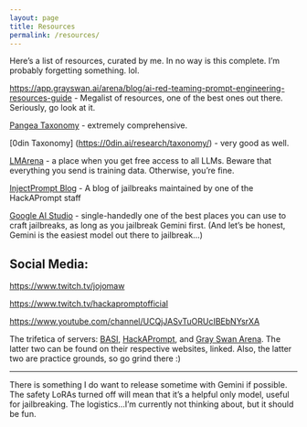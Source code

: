 ```yaml
---
layout: page
title: Resources
permalink: /resources/
---
```


Here’s a list of resources, curated by me. In no way is this complete. I’m probably forgetting something. lol. 


https://app.grayswan.ai/arena/blog/ai-red-teaming-prompt-engineering-resources-guide - Megalist of resources, one of the best ones out there. Seriously, go look at it. 

[Pangea Taxonomy](https://pangea.cloud/taxonomy/) - extremely comprehensive. 

[0din Taxonomy] (https://0din.ai/research/taxonomy/) - very good as well. 



[LMArena](https://lmarena.ai/?mode=direct) - a place when you get free access to all LLMs. Beware that everything you send is training data. Otherwise, you’re fine. 

[InjectPrompt Blog](https://www.injectprompt.com/) - A blog of jailbreaks maintained by one of the HackAPrompt staff

[Google AI Studio](https://aistudio.google.com/) - single-handedly one of the best places you can use to craft jailbreaks, as long as you jailbreak Gemini first. (And let’s be honest, Gemini is the easiest model out there to jailbreak…)



## Social Media:

https://www.twitch.tv/jojomaw 

https://www.twitch.tv/hackapromptofficial 

https://www.youtube.com/channel/UCQjJASvTuORUcIBEbNYsrXA

The trifetica of servers: [BASI](https://discord.gg/basi), [HackAPrompt](https://www.hackaprompt.com/), and [Gray Swan Arena](https://app.grayswan.ai/arena). The latter two can be found on their respective websites, linked. Also, the latter two are practice grounds, so go grind there :)


---
There is something I do want to release sometime with Gemini if possible. The safety LoRAs turned off will mean that it’s a helpful only model, useful for jailbreaking. The logistics…I’m currently not thinking about, but it should be fun. 
